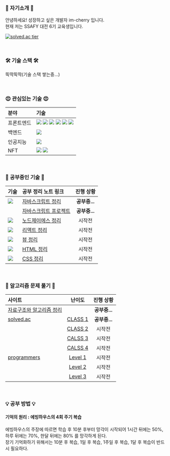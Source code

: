 ### 🍒 자기소개 🍒
안녕하세요! 성장하고 싶은 개발자 im-cherry 입니다.  
현재 저는 SSAFY 대전 6기 교육생입니다.  

[![solved.ac tier](http://mazassumnida.wtf/api/generate_badge?boj=imcherry)](https://solved.ac/imcherry)  
  
<br>

### 🛠 기술 스택 🛠
뚝딱뚝딱(기술 스택 쌓는중...) 
<!--
| 기술 | 정리 노트 링크 |
|:--|:--|
| <img src="https://img.shields.io/badge/html5-E34F26?style=for-the-badge&logo=html5&logoColor=white"> ||
| <img src="https://img.shields.io/badge/css-1572B6?style=for-the-badge&logo=css3&logoColor=white"> ||
| <img src="https://img.shields.io/badge/javascript-F7DF1E?style=for-the-badge&logo=javascript&logoColor=black"> ||
| <img src="https://img.shields.io/badge/sass-CC6699?style=for-the-badge&logo=sass&logoColor=white"> ||
| <img src="https://img.shields.io/badge/react-61DAFB?style=for-the-badge&logo=react&logoColor=black"> ||
| <img src="https://img.shields.io/badge/vue.js-4FC08D?style=for-the-badge&logo=vue.js&logoColor=white"> ||
| <img src ="https://img.shields.io/badge/tensorflow-FF6F00?&style=for-the-badge&logo=tensorflow&logoColor=white"/> ||
| <img src ="https://img.shields.io/badge/ethereum-3C3C3D?&style=for-the-badge&logo=ethereum&logoColor=white"/> ||
| <img src ="https://img.shields.io/badge/ethereum-3C3C3D?&style=for-the-badge&logo=ethereum&logoColor=white"/> ||
| <img src ="https://img.shields.io/badge/solidity-363636?&style=for-the-badge&logo=solidity&logoColor=white"/> ||  -->

<br>  
  
### 😍 관심있는 기술 😍
| 분야 | 기술 |
|:--|:--|
| 프론트엔드 | <img src="https://img.shields.io/badge/html5-E34F26?style=for-the-badge&logo=html5&logoColor=white"> <img src="https://img.shields.io/badge/css-1572B6?style=for-the-badge&logo=css3&logoColor=white"> <img src="https://img.shields.io/badge/javascript-F7DF1E?style=for-the-badge&logo=javascript&logoColor=black"> <img src="https://img.shields.io/badge/sass-CC6699?style=for-the-badge&logo=sass&logoColor=white"> <img src="https://img.shields.io/badge/react-61DAFB?style=for-the-badge&logo=react&logoColor=black"> <img src="https://img.shields.io/badge/vue.js-4FC08D?style=for-the-badge&logo=vue.js&logoColor=white"> |
| 백엔드 | <img src="https://img.shields.io/badge/node.js-339933?style=for-the-badge&logo=Node.js&logoColor=white"> |
| 인공지능 | <img src ="https://img.shields.io/badge/tensorflow-FF6F00?&style=for-the-badge&logo=tensorflow&logoColor=white"/> |
| NFT | <img src ="https://img.shields.io/badge/ethereum-3C3C3D?&style=for-the-badge&logo=ethereum&logoColor=white"/> <img src ="https://img.shields.io/badge/solidity-363636?&style=for-the-badge&logo=solidity&logoColor=white"/> |  

<br>  
  
### 🌱 공부중인 기술 🌱
| 기술 | 공부 정리 노트 링크 | 진행 상황 |
|:--|:--|:--:|
| <img src="https://img.shields.io/badge/javascript-F7DF1E?style=for-the-badge&logo=javascript&logoColor=black"> | [자바스크립트 정리](https://github.com/im-cherry/JavaScript) | **공부중...** |
| | [자바스크립트 프로젝트](https://github.com/im-cherry/JavaScript-Project) | **공부중...** |
| <img src="https://img.shields.io/badge/node.js-339933?style=for-the-badge&logo=Node.js&logoColor=white"> | [노드제이에스 정리]() | 시작전 |
| <img src="https://img.shields.io/badge/react-61DAFB?style=for-the-badge&logo=react&logoColor=black"> |[리액트 정리]() | 시작전 |
| <img src="https://img.shields.io/badge/vue.js-4FC08D?style=for-the-badge&logo=vue.js&logoColor=white"> |[뷰 정리]() | 시작전 |
| <img src="https://img.shields.io/badge/html5-E34F26?style=for-the-badge&logo=html5&logoColor=white"> |[HTML 정리]() | 시작전 |
| <img src="https://img.shields.io/badge/css-1572B6?style=for-the-badge&logo=css3&logoColor=white"> |[CSS 정리]() | 시작전 |  

<br>  
  
### 🌱 알고리즘 문제 풀기 🌱
| 사이트 | 난이도 | 진행 상황 |
|:--|:--:|:--:|
| [자료구조와 알고리즘 정리](https://github.com/im-cherry/Algorithm) | | **공부중...** |
| [solved.ac](https://solved.ac/class) |[CLASS 1](https://github.com/im-cherry/Algorithm-CLASS1) | **공부중...** |
||[CLASS 2]() | 시작전 |
||[CALSS 3]() | 시작전 |
||[CALSS 4]() | 시작전 |
| [programmers](https://programmers.co.kr/learn/challenges?tab=all_challenges) |[Level 1]() | 시작전 |
||[Level 2]() | 시작전 |
||[Level 3]() | 시작전 |  

<br>  

### 💡 공부 방법 💡
#### 기억의 원리 : 에빙하우스의 4회 주기 복습
에빙하우스의 주장에 따르면 학습 후 10분 후부터 망각이 시작되어 1시간 뒤에는 50%, 하루 뒤에는 70%, 한달 뒤에는 80% 를 망각하게 된다.  
장기 기억화하기 위해서는 10분 후 복습, 1일 후 복습, 1주일 후 복습, 1달 후 복습이 반드시 필요하다.  
 
<!--
**im-cherry/im-cherry** is a ✨ _special_ ✨ repository because its `README.md` (this file) appears on your GitHub profile.
🎓
Here are some ideas to get you started:

- 🔭 I’m currently working on ...
- 🌱 I’m currently learning ...
- 👯 I’m looking to collaborate on ...
- 🤔 I’m looking for help with ...
- 💬 Ask me about ...
- 📫 How to reach me: ...
- 😄 Pronouns: ...
- ⚡ Fun fact: ...

<div align=center><h1>📚 STACKS</h1></div>

<div align=center> 
  <img src="https://img.shields.io/badge/java-007396?style=for-the-badge&logo=java&logoColor=white"> 
  <img src="https://img.shields.io/badge/c++-00599C?style=for-the-badge&logo=c%2B%2B&logoColor=white">
  <img src="https://img.shields.io/badge/python-3776AB?style=for-the-badge&logo=python&logoColor=white"> 
  <br>
  
  <img src="https://img.shields.io/badge/html5-E34F26?style=for-the-badge&logo=html5&logoColor=white"> 
  <img src="https://img.shields.io/badge/css-1572B6?style=for-the-badge&logo=css3&logoColor=white">
  <img src="https://img.shields.io/badge/javascript-F7DF1E?style=for-the-badge&logo=javascript&logoColor=black"> 
  <img src="https://img.shields.io/badge/jquery-0769AD?style=for-the-badge&logo=jquery&logoColor=white">
  <img src="https://img.shields.io/badge/sass-CC6699?style=for-the-badge&logo=sass&logoColor=white">
  <br>
  
  <img src="https://img.shields.io/badge/oracle-F80000?style=for-the-badge&logo=oracle&logoColor=white"> 
  <img src="https://img.shields.io/badge/mysql-4479A1?style=for-the-badge&logo=mysql&logoColor=white"> 
  <img src="https://img.shields.io/badge/mariaDB-003545?style=for-the-badge&logo=mariaDB&logoColor=white"> 
  <img src="https://img.shields.io/badge/mongoDB-47A248?style=for-the-badge&logo=MongoDB&logoColor=white">
  <img src="https://img.shields.io/badge/firebase-FFCA28?style=for-the-badge&logo=firebase&logoColor=white">
  <br>
  
  <img src="https://img.shields.io/badge/react-61DAFB?style=for-the-badge&logo=react&logoColor=black"> 
  <img src="https://img.shields.io/badge/vue.js-4FC08D?style=for-the-badge&logo=vue.js&logoColor=white"> 
  <img src="https://img.shields.io/badge/angular.js-DD0031?style=for-the-badge&logo=angularjs&logoColor=white">
  <img src="https://img.shields.io/badge/node.js-339933?style=for-the-badge&logo=Node.js&logoColor=white">
  <br>
  
  <img src="https://img.shields.io/badge/spring-6DB33F?style=for-the-badge&logo=spring&logoColor=white"> 
  <img src="https://img.shields.io/badge/express-000000?style=for-the-badge&logo=express&logoColor=white">
  <img src="https://img.shields.io/badge/django-092E20?style=for-the-badge&logo=django&logoColor=white">
  <img src="https://img.shields.io/badge/flask-000000?style=for-the-badge&logo=flask&logoColor=white">
  <img src="https://img.shields.io/badge/flutter-02569B?style=for-the-badge&logo=flutter&logoColor=white">
  
  <img src="https://img.shields.io/badge/bootstrap-7952B3?style=for-the-badge&logo=bootstrap&logoColor=white">
  <br>

  <img src="https://img.shields.io/badge/linux-FCC624?style=for-the-badge&logo=linux&logoColor=black"> 
  <img src="https://img.shields.io/badge/amazonaws-232F3E?style=for-the-badge&logo=amazonaws&logoColor=white"> 
  <img src="https://img.shields.io/badge/apache tomcat-F8DC75?style=for-the-badge&logo=apachetomcat&logoColor=white">
  <br>
  
  <img src="https://img.shields.io/badge/github-181717?style=for-the-badge&logo=github&logoColor=white">
  <img src="https://img.shields.io/badge/git-F05032?style=for-the-badge&logo=git&logoColor=white">
  <img src="https://img.shields.io/badge/fontawesome-339AF0?style=for-the-badge&logo=fontawesome&logoColor=white">
  <br>

  <img src ="https://img.shields.io/badge/ethereum-3C3C3D?&style=for-the-badge&logo=ethereum&logoColor=white"/>
  <img src ="https://img.shields.io/badge/solidity-363636?&style=for-the-badge&logo=solidity&logoColor=white"/>
  <img src ="https://img.shields.io/badge/tensorflow-FF6F00?&style=for-the-badge&logo=tensorflow&logoColor=white"/>
  <br>
</div>

-->
